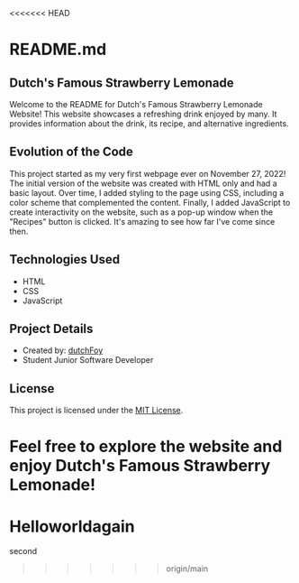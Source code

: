 <<<<<<< HEAD
# README.md

## Dutch's Famous Strawberry Lemonade

Welcome to the README for Dutch's Famous Strawberry Lemonade Website! This website showcases a refreshing drink enjoyed by many. It provides information about the drink, its recipe, and alternative ingredients.

## Evolution of the Code

This project started as my very first webpage ever on November 27, 2022! The initial version of the website was created with HTML only and had a basic layout. Over time, I added styling to the page using CSS, including a color scheme that complemented the content. Finally, I added JavaScript to create interactivity on the website, such as a pop-up window when the "Recipes" button is clicked. It's amazing to see how far I've come since then.

## Technologies Used

- HTML
- CSS
- JavaScript

## Project Details

- Created by: [dutchFoy](https://github.com/jdutchFoy)
- Student Junior Software Developer

## License

This project is licensed under the [MIT License](LICENSE).

Feel free to explore the website and enjoy Dutch's Famous Strawberry Lemonade!
=======
# Helloworldagain
second
>>>>>>> origin/main
